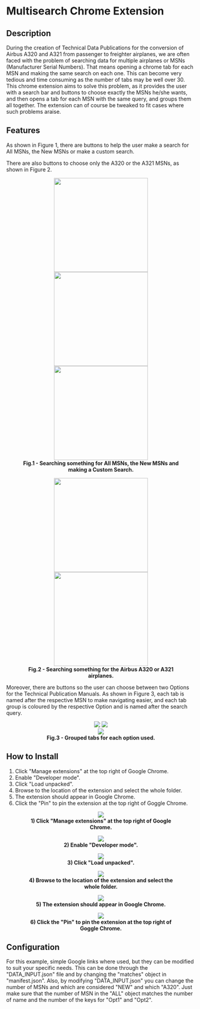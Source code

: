 # Multisearch Chrome Extension

## Description

During the creation of Technical Data Publications for the conversion of Airbus A320 and A321 from passenger to freighter airplanes, we are often faced with the problem of searching data for multiple airplanes or MSNs (Manufacturer Serial Numbers). That means opening a chrome tab for each MSN and making the same search on each one. This can become very tedious and time consuming as the number of tabs may be well over 30. This chrome extension aims to solve this problem, as it provides the user with a search bar and buttons to choose exactly the MSNs he/she wants, and then opens a tab for each MSN with the same query, and groups them all together. The extension can of course be tweaked to fit cases where such problems araise.

## Features

As shown in Figure 1, there are buttons to help the user make a search for All MSNs, the New MSNs or make a custom search. 

There are also buttons to choose only the A320 or the A321 MSNs, as shown in Figure 2.

<figure align="center">
    <img src="images/readme/readme_all.png" width="250">
    <img src="images/readme/readme_new.png" width="250">
    <img src="images/readme/readme_custom.png" width="250">
    <figcaption>
        <b>
            Fig.1 - Searching something for All MSNs, the New MSNs and making a Custom Search.
        </b>
    </figcaprion>
</figure>



<figure align="center">
    <img src="images/readme/readme_a320.png" width="250">
    <img src="images/readme/readme_a321.png" width="250">
    <figcaption>
        <b>
            Fig.2 - Searching something for the Airbus A320 or A321 airplanes.
        </b>
    </figcaprion>
</figure>

Moreover, there are buttons so the user can choose between two Options for the Technical Publication Manuals. As shown in Figure 3, each tab is named after the respective MSN to make navigating easier, and each tab group is coloured by the respective Option and is named after the search query.

<figure align="center">
    <img src="images/readme/readme_opt1.png">
    <img src="images/readme/readme_opt2.png"><br>
    <img src="images/readme/readme_tabs.png"> 
    <figcaption>
        <b>
            Fig.3 - Grouped tabs for each option used.
        </b>
    </figcaprion>
</figure>

## How to Install

1) Click "Manage extensions" at the top right of Google Chrome.
2) Enable "Developer mode".
3) Click "Load unpacked".
4) Browse to the location of the extension and select the whole folder.
5) The extension should appear in Google Chrome.
6) Click the "Pin" to pin the extension at the top right of Goggle Chrome.

<figure align="center">
    <img src="images/readme/install_1.png" width="">
    <figcaption>
        <b>
            1) Click "Manage extensions" at the top right of Google Chrome.
        </b>
    </figcaprion>
</figure>

<figure align="center">
    <img src="images/readme/install_2.png" width="">
    <figcaption>
        <b>
            2) Enable "Developer mode".
        </b>
    </figcaprion>
</figure>

<figure align="center">
    <img src="images/readme/install_3.png" width="">
    <figcaption>
        <b>
            3) Click "Load unpacked".
        </b>
    </figcaprion>
</figure>

<figure align="center">
    <img src="images/readme/install_4.png" width="">
    <figcaption>
        <b>
            4) Browse to the location of the extension and select the whole folder.
        </b>
    </figcaprion>
</figure>

<figure align="center">
    <img src="images/readme/install_5.png" width="">
    <figcaption>
        <b>
            5) The extension should appear in Google Chrome.
        </b>
    </figcaprion>
</figure>

<figure align="center">
    <img src="images/readme/install_6.png" width="">
    <figcaption>
        <b>
            6) Click the "Pin" to pin the extension at the top right of Goggle Chrome.
        </b>
    </figcaprion>
</figure>

## Configuration
For this example, simple Google links where used, but they can be modified to suit your specific needs. This can be done through the "DATA_INPUT.json" file and by changing the "matches" object in "manifest.json". Also, by modifying "DATA_INPUT.json" you can change the number of MSNs and which are considered "NEW" and which "A320". Just make sure that the number of MSN in the "ALL" object matches the number of name and the number of the keys for "Opt1" and "Opt2".